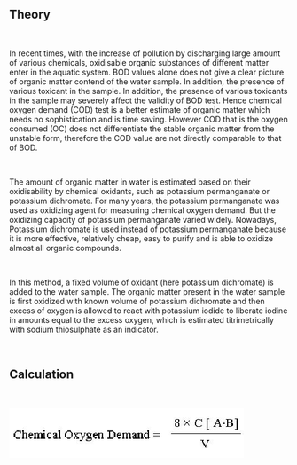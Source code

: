 ## Theory
 
&nbsp;

In recent times, with the increase of pollution by discharging large amount of various chemicals, oxidisable organic substances of different matter enter in the aquatic system. BOD values alone does not give a clear picture of organic matter contend of the water sample. In addition, the presence of various toxicant in the sample. In addition, the presence of various toxicants in the sample may severely affect the validity of BOD test. Hence chemical oxygen demand (COD) test is a better estimate of organic matter which needs no sophistication and is time saving. However COD that is the oxygen consumed (OC) does not differentiate the stable organic matter from the unstable form, therefore the COD value are not directly comparable to that of BOD.

 &nbsp;

The amount of organic matter in water is estimated based on their oxidisability by chemical oxidants, such as potassium permanganate or potassium dichromate. For many years, the potassium permanganate was used as oxidizing agent for measuring chemical oxygen demand. But the oxidizing capacity of potassium permanganate varied widely. Nowadays, Potassium dichromate is used instead of potassium permanganate because it is more effective, relatively cheap, easy to purify and is able to oxidize almost all organic compounds.

&nbsp;

In this method, a fixed volume of oxidant (here potassium dichromate) is added to the water sample. The organic matter present in the water sample is first oxidized with known volume of potassium dichromate and then excess of oxygen is allowed to react with potassium iodide to liberate iodine in amounts equal to the excess oxygen, which is estimated titrimetrically with sodium thiosulphate as an indicator.

 &nbsp;


 

## Calculation


&nbsp;

<img src="images/1.jpg" title=""/>
